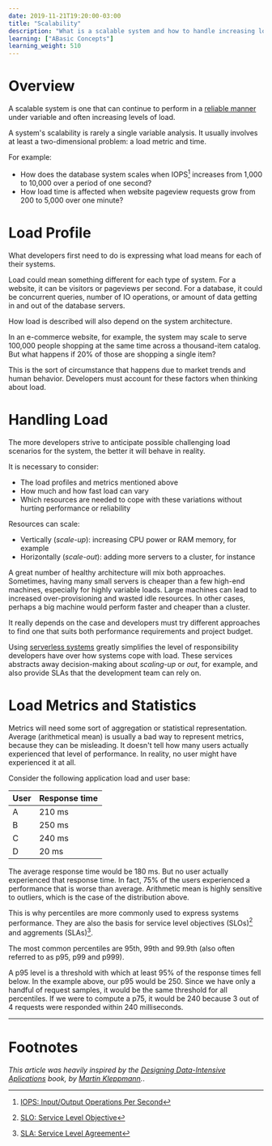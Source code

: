 ```yaml
---
date: 2019-11-21T19:20:00-03:00
title: "Scalability"
description: "What is a scalable system and how to handle increasing loads"
learning: ["ABasic Concepts"]
learning_weight: 510
---
```


# Overview

A scalable system is one that can continue to perform in a [reliable manner](/knowledge-base/basic-concepts/reliability/?utm_source=dashbird-site&utm_medium=article&utm_campaign=knowledge-base&utm_content=basic-concepts) under variable and often increasing levels of load.

A system's scalability is rarely a single variable analysis. It usually involves at least a two-dimensional problem: a load metric and time.

For example:

* How does the database system scales when IOPS[^1] increases from 1,000 to 10,000 over a period of one second?
* How load time is affected when website pageview requests grow from 200 to 5,000 over one minute?

# Load Profile

What developers first need to do is expressing what load means for each of their systems. 

Load could mean something different for each type of system. For a website, it can be visitors or pageviews per second. For a database, it could be concurrent queries, number of IO operations, or amount of data getting in and out of the database servers.

How load is described will also depend on the system architecture.

In an e-commerce website, for example, the system may scale to serve 100,000 people shopping at the same time across a thousand-item catalog. But what happens if 20% of those are shopping a single item?

This is the sort of circumstance that happens due to market trends and human behavior. Developers must account for these factors when thinking about load.

# Handling Load

The more developers strive to anticipate possible challenging load scenarios for the system, the better it will behave in reality.

It is necessary to consider:

* The load profiles and metrics mentioned above
* How much and how fast load can vary
* Which resources are needed to cope with these variations without hurting performance or reliability

Resources can scale:

* Vertically (_scale-up_): increasing CPU power or RAM memory, for example
* Horizontally (_scale-out_): adding more servers to a cluster, for instance

A great number of healthy architecture will mix both approaches. Sometimes, having many small servers is cheaper than a few high-end machines, especially for highly variable loads. Large machines can lead to increased over-provisioning and wasted idle resources. In other cases, perhaps a big machine would perform faster and cheaper than a cluster.

It really depends on the case and developers must try different approaches to find one that suits both performance requirements and project budget.

Using [serverless systems](/knowledge-base/basic-concepts/what-is-serverless/?utm_source=dashbird-site&utm_medium=article&utm_campaign=knowledge-base&utm_content=basic-concepts) greatly simplifies the level of responsibility developers have over how systems cope with load. These services abstracts away decision-making about _scaling-up_ or _out_, for example, and also provide SLAs that the development team can rely on.

# Load Metrics and Statistics

Metrics will need some sort of aggregation or statistical representation. Average (arithmetical mean) is usually a bad way to represent metrics, because they can be misleading. It doesn't tell how many users actually experienced that level of performance. In reality, no user might have experienced it at all.

Consider the following application load and user base:

| User | Response time |
|------|---------------|
| A    | 210 ms        |
| B    | 250 ms        |
| C    | 240 ms        |
| D    | 20 ms         |

The average response time would be 180 ms. But no user actually experienced that response time. In fact, 75% of the users experienced a performance that is worse than average. Arithmetic mean is highly sensitive to outliers, which is the case of the distribution above.

This is why percentiles are more commonly used to express systems performance. They are also the basis for service level objectives (SLOs)[^2] and aggrements (SLAs)[^3].

The most common percentiles are 95th, 99th and 99.9th (also often referred to as p95, p99 and p999).

A p95 level is a threshold with which at least 95% of the response times fell below. In the example above, our p95 would be 250. Since we have only a handful of request samples, it would be the same threshold for all percentiles. If we were to compute a p75, it would be 240 because 3 out of 4 requests were responded within 240 milliseconds.

---

# Footnotes

_This article was heavily inspired by the [Designing Data-Intensive Aplications](http://shop.oreilly.com/product/0636920032175.do) book, by [Martin Kleppmann](https://www.linkedin.com/in/martinkleppmann/)._.

[^1]:
     [IOPS: Input/Output Operations Per Second](https://en.wikipedia.org/wiki/IOPS)

[^2]:
     [SLO: Service Level Objective](https://en.wikipedia.org/wiki/Service-level_objective)

[^3]:
     [SLA: Service Level Agreement](https://en.wikipedia.org/wiki/Service-level_agreement)
